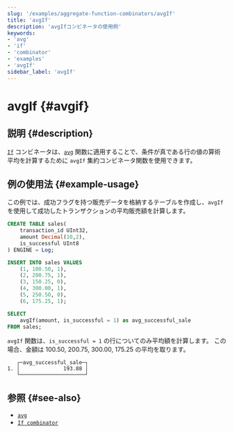 ```yaml
---
slug: '/examples/aggregate-function-combinators/avgIf'
title: 'avgIf'
description: 'avgIfコンビネータの使用例'
keywords:
- 'avg'
- 'if'
- 'combinator'
- 'examples'
- 'avgIf'
sidebar_label: 'avgIf'
---
```





# avgIf {#avgif}

## 説明 {#description}

[`If`](/sql-reference/aggregate-functions/combinators#-if) コンビネータは、[`avg`](/sql-reference/aggregate-functions/reference/avg) 関数に適用することで、条件が真である行の値の算術平均を計算するために `avgIf` 集約コンビネータ関数を使用できます。

## 例の使用法 {#example-usage}

この例では、成功フラグを持つ販売データを格納するテーブルを作成し、`avgIf` を使用して成功したトランザクションの平均販売額を計算します。

```sql title="クエリ"
CREATE TABLE sales(
    transaction_id UInt32,
    amount Decimal(10,2),
    is_successful UInt8
) ENGINE = Log;

INSERT INTO sales VALUES
    (1, 100.50, 1),
    (2, 200.75, 1),
    (3, 150.25, 0),
    (4, 300.00, 1),
    (5, 250.50, 0),
    (6, 175.25, 1);

SELECT
    avgIf(amount, is_successful = 1) as avg_successful_sale
FROM sales;
```

`avgIf` 関数は、`is_successful = 1` の行についてのみ平均額を計算します。
この場合、金額は 100.50, 200.75, 300.00, 175.25 の平均を取ります。

```response title="応答"
   ┌─avg_successful_sale─┐
1. │              193.88 │
   └─────────────────────┘
```

## 参照 {#see-also}
- [`avg`](/sql-reference/aggregate-functions/reference/avg)
- [`If combinator`](/sql-reference/aggregate-functions/combinators#-if)
